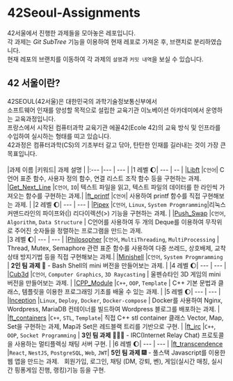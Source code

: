 # 42Seoul-Assignments
42서울에서 진행한 과제들을 모아놓은 레포입니다.   
각 과제는 *Git SubTree* 기능을 이용하여 현재 레포로 가져온 후, 브랜치로 분리하였습니다.   
현재 레포의 브랜치를 이동하여 각 과제의 `설명`과 `커밋 내역`을 보실 수 있습니다.
<br/>
## 42 서울이란?
42SEOUL(42서울)은 대한민국의 과학기술정보통신부에서    
소프트웨어 인재를 양성할 목적으로 설립한 교육기관 이노베이션 아카데미에서 운영하는 교육과정입니다.   
프랑스에서 시작된 컴퓨터과학 교육기관 에꼴42(Ecole 42)의 교육 방식 및 인프라를 수입하여 실시하는 형태를 띠고 있습니다.   
42과정은 컴퓨터과학(CS)의 기초부터 갈고 닦아, 탄탄한 인재를 길러내는 것이 가장 큰 목표입니다.   
<br/>
|과제 이름							|키워드| 과제 설명					|
|:---								|---					| --- |
|1 레벨 :moon:|				---			|			--		|
|[Libft](https://github.com/owel-dev/42Seoul-Assignments/tree/libft)			            |`C언어`| C언어 표준 함수, 사용자 정의 함수, 연결 리스트 조작 함수 등을 구현하는 과제.
|[Get_Next_Line](https://github.com/owel-dev/42Seoul-Assignments/tree/get-next-line)	|`C언어`,  `IO`| 텍스트 파일을 읽고, 텍스트 파일의 데이터를 한 라인씩 가져오는 함수를 구현하는 과제.|
|[ft_printf](https://github.com/owel-dev/42Seoul-Assignments/tree/ft_printf)		      |`C언어`| 사용하여 printf 함수를 직접 구현해보는 과제.   |
|2 레벨 :moon:|			---					|		---			|
|[Pipex](https://github.com/owel-dev/42Seoul-Assignments/tree/pipex)			            |`C언어`,  `Linux`,  `System Progmramming`|리눅스 커맨드라인의 파이프와(\|) 리다이렉션(>) 기능을 구현하는 과제. |
|[Push_Swap](https://github.com/owel-dev/42Seoul-Assignments/tree/push-swap)		      |`C언어`, `Algorithm`,  `Data Structure` | C언어를 사용하여 두 개의 Deque를 이용하여 무작위로 주어진 숫자들을 정렬하는 프로그램을 만드는 과제.   
|3 레벨 :moon:|			---					|		---			|
|[Philosopher](https://github.com/owel-dev/42Seoul-Assignments/tree/philosophers)     |`C언어`,  `MultiThreading`,  `MultiProcessing`	| Thread, Mutex, Semaphore 관련 표준 함수를 사용하여 다중 쓰레드, 상호배제, 교착상태 방지기법 등을 직접 구현해보는 과제.|
|[Minishell](https://github.com/owel-dev/42Seoul-Assignments/tree/minishell)          |`C언어`,  `System Progmramming` | **2인 팀 과제** 👫 - Bash Shell의 mini 버전을 만들어보는 과제. |
|4 레벨 :moon:|			---					|			---		|
|[Cub3d](https://github.com/owel-dev/42Seoul-Assignments/tree/cub3d)			            |`C언어`,  `Computer Graphics`,  `3D Raycasting`	| 울펜슈타인 3D 게임의 mini 버전을 만들어보는 과제. |
|[CPP_Module](https://github.com/owel-dev/42Seoul-Assignments/tree/cpp-module)	      |`C++`,	 `OOP`,  `Template`	| C++ 기본 문법과 클래스, 템플릿을 이용한 프로그래밍 기초를 배울 수 있는 과제.  | 
|5 레벨 :moon:|		---						|		---			|
|[Inception](https://github.com/owel-dev/42Seoul-Assignments/tree/inception)			    |`Linux`,  `Deploy`,  `Docker`,  `Docker-compose` | Docker를 사용하여 Nginx, Wordpress, MariaDB 컨테이너를 빌드하여 Wordpress 블로그를 배포하는 과제.  |
|[ft_containers](https://github.com/owel-dev/42Seoul-Assignments/tree/ft-containers)	|`C++`,  `STL`,  `Template`| 직접 C++ stl container 클래스 Vector, Map, Set을 구현하는 과제, Map과 Set은 레드블랙 트리를 기반으로 구현. |
|[ft_irc](https://github.com/owel-dev/42Seoul-Assignments/tree/ft-irc)	              |`C++`,  `OOP`,  `Socket Programming` | **3인 팀 과제** 👨‍👧‍👦 - IRC(Internet Relay Chat) 프로토콜을 사용하는 멀티플렉싱 채팅 서버 구현. |
|6 레벨 :moon:|		---					|			---		|
|[ft_transcendence](https://github.com/owel-dev/42Seoul-Assignments/tree/ft_transcendence)	|`React`, `NestJS`, `PostgreSQL`, `Web`, `JWT`|  **5인 팀 과제** 🎆 - 풀스택 Javascript를 이용한 웹 앱을 만드는 과제. &nbsp; 회원가입, 로그인, 채팅 (DM, 강퇴, 벤), 게임(실시간 매칭, 실시간 핑퐁게임 진행, 랭킹)기능 등을 구현.  
